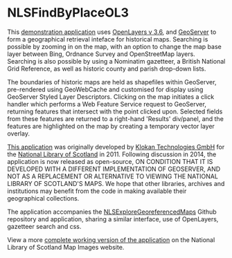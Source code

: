 NLSFindByPlaceOL3
=================

This <a href="https://geo.nls.uk/maps/dev/NLSFindByPlaceOL3/index.html">demonstration application</a> uses <a href="https://openlayers.org/">OpenLayers v 3.6</a>, and <a href="https://geoserver.org/">GeoServer</a> to form a geographical retrieval inteface for historical maps. Searching is possible by zooming in on the map, with an option to change the map base layer between Bing, Ordnance Survey and OpenStreetMap layers. Searching is also possible by using a Nominatim gazetteer, a British National Grid Reference, as well as historic county and parish drop-down lists. 

The boundaries of historic maps are held as shapefiles within GeoServer, pre-rendered using GeoWebCache and customised for display using GeoServer Styled Layer Descriptors. Clicking on the map initiates a click handler which performs a Web Feature Service request to GeoServer, returning features that intersect with the point clicked upon. Selected fields from these features are returned to a right-hand 'Results' div/panel, and the features are highlighted on the map by creating a temporary vector layer overlay.

<a href="https://geo.nls.uk/maps/dev/NLSFindByPlaceOL3/index.html">This application</a> was originally developed by <a href="http://www.klokantech.com/">Klokan Technologies GmbH</a> for the <a href="https://www.nls.uk">National Library of Scotland<a> in 2011. Following discussion in 2014, the application is now released as open-source, ON CONDITION THAT IT IS DEVELOPED WITH A DIFFERENT IMPLEMENTATION OF GEOSERVER, AND NOT AS A REPLACEMENT OR ALTERNATIVE TO VIEWING THE NATIONAL LIBRARY OF SCOTLAND'S MAPS. We hope that other libraries, archives and institutions may benefit from the code in making available their geographical collections.

The application accompanies the <a href="https://github.com/NationalLibraryOfScotland/NLSExploreGeoreferencedMapsOL3">NLSExploreGeoreferencedMaps</a> Github repository and application, sharing a similar interface, use of OpenLayers, gazetteer search and css.

View a more <a href="https://maps.nls.uk/geo/find/">complete working version of the application</a> on the National Library of Scotland Map Images website.


